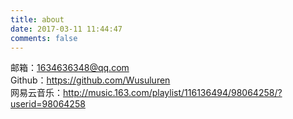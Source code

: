 ```yaml
---
title: about
date: 2017-03-11 11:44:47
comments: false
---
```

邮箱：1634636348@qq.com  
Github：https://github.com/Wusuluren  
网易云音乐：http://music.163.com/playlist/116136494/98064258/?userid=98064258